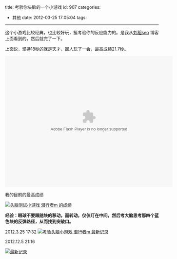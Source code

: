 title: 考验你头脑的一个小游戏
id: 907
categories:
  - 其他
date: 2012-03-25 17:05:04
tags:
---

这个小游戏比较经典，也比较好玩，挺考验你的反应能力的。是我从[刘稻seo](http://www.liudao51.com) 博客上面看到的，然后就完了一下。

上面说，坚持18秒的就是天才，鄙人玩了一会，最高成绩21.7秒。

<object width="550" height="430" classid="clsid:d27cdb6e-ae6d-11cf-96b8-444553540000" codebase="http://download.macromedia.com/pub/shockwave/cabs/flash/swflash.cab#version=6,0,40,0"><param name="pluginspage" value="http://www.macromedia.com/go/getflashplayer" /><param name="src" value="http://www.liudao51.com/UPLOAD/post_52/keep18s.swf" /><param name="play" value="true" /><param name="loop" value="loop" /><param name="menu" value="true" /><embed width="550" height="430" type="application/x-shockwave-flash" src="http://www.liudao51.com/UPLOAD/post_52/keep18s.swf" pluginspage="http://www.macromedia.com/go/getflashplayer" play="true" loop="loop" menu="true" /></object>

我的目前的最高成绩

[![头脑测试小游戏 潜行者m 的成绩](http://qxzm-img.b0.upaiyun.com/blog/2012/03/236081.jpg)](http://qxzm-img.b0.upaiyun.com/blog/2012/03/236081.jpg)

**经验：眼球不要跟随块的移动，而转动，仅仅盯在中间，然后考大脑思考那四个蓝色块的反弹路径，从而找到突破口。**

2012.3.25 17:32
[![](http://qxzm-img.b0.upaiyun.com/blog/2012/03/4321.jpg "考验头脑小游戏 潜行者m 最新记录")](http://qxzm-img.b0.upaiyun.com/blog/2012/03/4321.jpg)

2012.12.5 21:16

[![](http://qxzm-img.b0.upaiyun.com/blog/2012/03/aaa.png "最新记录")](http://qxzm-img.b0.upaiyun.com/blog/2012/03/aaa.png)